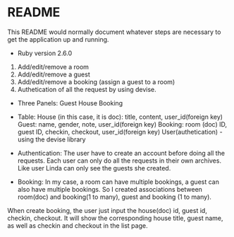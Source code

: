 # README

This README would normally document whatever steps are necessary to get the
application up and running.


* Ruby version 2.6.0

1. Add/edit/remove a room
2. Add/edit/remove a guest
3. Add/edit/remove a booking (assign a guest to a room)
3. Authetication of all the request by using devise. 

* Three Panels:
Guest
House
Booking

* Table: 
House (in this case, it is doc): title, content, user_id(foreign key)
Guest: name, gender, note, user_id(foreign key)
Booking: room (doc) ID, guest ID, checkin, checkout, user_id(foreign key)
User(authetication) - using the devise library 

* Authentication:
The user have to create an account before doing all the requests. 
Each user can only do all the requests in their own archives. Like user Linda can only see the guests she created. 

* Booking: 
In my case, a room can have multiple bookings, a guest can also have multiple bookings. So I created associations between room(doc) and booking(1 to many), guest and booking (1 to many). 

When create booking, the user just input the house(doc) id, guest id, checkin, checkout. It will show the corresponding house title, guest name, as well as checkin and checkout in the list page.






